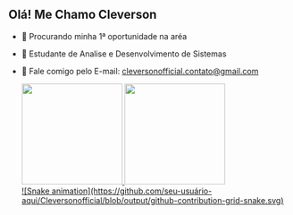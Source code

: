 ## Olá! Me Chamo Cleverson


- 🔭 Procurando minha 1ª oportunidade na aréa
- 🌱 Estudante de Analise e Desenvolvimento de Sistemas
- 📩 Fale comigo pelo E-mail: cleversonofficial.contato@gmail.com

  
    <div>
    <a href="https://github.com/Cleversonofficial">
    <img loading="lazy" height="180em" src="https://github-readme-stats.vercel.app/api/top-langs/?username=Cleversonofficial&layout=compact&langs_count=7&theme=dracula"/>
    <img loading="lazy" height="180em" src="https://github-readme-stats.vercel.app/api?username=Cleversonofficial&show_icons=true&theme=dracula&include_all_commits=true&count_private=true"/>
    </div>
    ![Snake animation](https://github.com/seu-usuário-aqui/Cleversonofficial/blob/output/github-contribution-grid-snake.svg)
